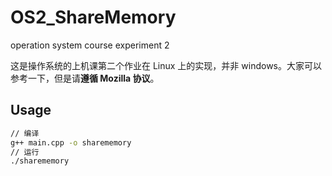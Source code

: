 # OS2_ShareMemory
operation system course experiment 2

这是操作系统的上机课第二个作业在 Linux 上的实现，并非 windows。大家可以参考一下，但是请**遵循 Mozilla 协议**。

## Usage
```bash
// 编译
g++ main.cpp -o sharememory 
// 运行
./sharememory 
```
